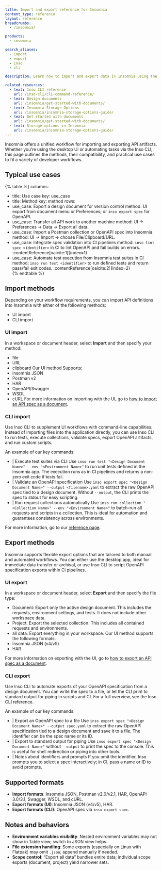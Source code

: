 ```yaml
---
title: Import and export reference for Insomnia
content_type: reference
layout: reference
breadcrumbs:
  - /insomnia/

products:
  - insomnia

search_aliases:
  - import
  - export
  - inso
  - cli

description: Learn how to import and export data in Insomnia using the UI and the Inso CLI, and which formats are supported.

related_resources:
  - text: Inso CLI reference
    url: /inso-cli/cli-command-reference/
  - text: Design documents
    url: /insomnia/get-started-with-documents/
  - text: Insomnia Storage Options
    url: /insomnia/insomnia-storage-options-guide/
  - text: Get started with documents
    url: /insomnia/get-started-with-documents/
  - text: Storage options in Insomnia
    url: /insomnia/insomnia-storage-options-guide/
---
```


Insomnia offers a unified workflow for importing and exporting API artifacts. Whether you're using the desktop UI or automating tasks via the Inso CLI, this page outlines the methods, their compatibility, and practical use cases to fit a variety of developer workflows.

## Typical use cases

{% table %}
columns:
  - title: Use case
    key: use_case
  - title: Method
    key: method
rows:
  - use_case: Export a design document for version control
    method: UI export from document menu or Preferences; or `inso export spec` for OpenAPI.
  - use_case: Transfer all API work to another machine
    method: UI → Preferences → Data → Export all data.
  - use_case: Import a Postman collection or OpenAPI spec into Insomnia
    method: UI → Import → choose File/Clipboard/URL.
  - use_case: Integrate spec validation into CI pipelines
    method: `inso lint spec <identifier>` in CI to lint OpenAPI and fail builds on errors. :contentReference[oaicite:1]{index=1}
  - use_case: Automate test execution from Insomnia test suites in CI
    method: `inso run test <identifier>` to run defined tests and return pass/fail exit codes. :contentReference[oaicite:2]{index=2}  
{% endtable %}

## Import methods

Depending on your workflow requirements, you can import API definitions into Insomnia with either of the following methods:
- UI import
- CLI import

### UI import
In a workspace or document header, select **Import** and then specify your method:
- file
- URL
- clipboard
Our UI method Supports:
- Insomnia JSON
- Postman v2
- HAR
- OpenAPI/Swagger
- WSDL
- cURL
For more information on importing with the UI, go to [how to import an API spec as a document](https://developer.konghq.com/how-to/import-an-api-spec-as-a-document/).

### CLI import
Use Inso CLI to supplement UI workflows with command-line capabilities. Instead of importing files into the application directly, you can use Inso CLI to run tests, execute collections, validate specs, export OpenAPI artifacts, and run custom scripts.

An example of our key commands:
- |
Execute test suites via CLI
Use `inso run test "<Design Document Name>" --env "<Environment Name>"` to run unit tests defined in the Insomnia app. The execution runs as in CI pipelines and returns a non-zero exit code if tests fail.
- |
Validate an OpenAPI specification
Use `inso export spec "<Design Document Name>" --output <filename>.yaml` to extract the raw OpenAPI spec tied to a design document. Without `--output`, the CLI prints the spec to stdout for easy scripting.
- |
Run request collections automatically
Use `inso run collection "<Collection Name>" --env "<Environment Name>"` to batch-run all requests and scripts in a collection. This is ideal for automation and guarantees consistency across environments.

For more information, go to our [reference page](https://developer.konghq.com/inso-cli/).

## Export methods

Insomnia supports flexible export options that are tailored to both manual and automated workflows. You can either use the desktop app, ideal for immediate data transfer or archival, or use Inso CLI to script OpenAPI specification exports within CI pipelines.

### UI export
In a workspace or document header, select **Export**  and then specify the file type:
- Document: Export only the active design document. This includes the requests, environment settings, and tests. It does not include other workspace data.
- Project: Export the selected collection. This includes all contained requests and environments.
- all data: Export everything in your workspace.
Our UI method supports the following formats:
- Insomnia JSON (v4/v5)
- HAR

For more information on exporting with the UI, go to [how to export an API spec as a document](https://developer.konghq.com/how-to/export-an-api-spec-as-a-document/).


### CLI export
Use Inso CLI to automate exports of your OpenAPI specification from a design document. You can write the spec to a file, or let the CLI print to standard output for piping in scripts and CI. For a full overview, see the Inso CLI reference.

An example of our key commands:
- |
Export an OpenAPI spec to a file
Use `inso export spec "<Design Document Name>" --output spec.yaml` to extract the raw OpenAPI specification tied to a design document and save it to a file. The identifier can be the spec name or its ID. 
- |
Export to standard output for piping
Use `inso export spec "<Design Document Name>"` without `--output` to print the spec to the console. This is useful for shell redirection or piping into other tools. 
- |
Notes about identifiers and prompts
If you omit the identifier, Inso prompts you to select a spec interactively; in CI, pass a name or ID to avoid prompts. 

## Supported formats

- **Import formats**: Insomnia JSON, Postman v2.0/v2.1, HAR, OpenAPI 3.0/3.1, Swagger, WSDL, and cURL.
- **Export formats (UI)**: Insomnia JSON (v4/v5), HAR.
- **Export formats (CLI)**: OpenAPI spec via `inso export spec`.

## Notes and behaviors

- **Environment variables visibility**: Nested environment variables may not show in Table view; switch to JSON view helps.
- **File extension handling**: Some exports (especially on Linux with Flatpak) may omit `.json`; append manually if needed.
- **Scope control**: “Export all data” bundles entire data; individual scope exports (document, project) yield narrower sets.
